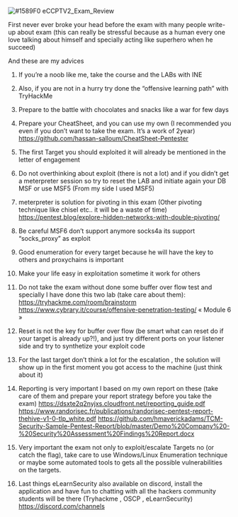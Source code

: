 ![#1589F0](https://via.placeholder.com/15/1589F0/000000?text=+) eCCPTV2_Exam_Review

First never ever broke your head before the exam with many people write-up about exam (this can really be stressful because as a human every one love talking about himself and specially acting like superhero when he succeed)

And these are my advices


1.	If you’re a noob like me, take the course and the LABs with INE

2.	Also, if you are not in a hurry try done the “offensive learning path” with TryHackMe

3.	Prepare to the battle with chocolates and snacks like a war for few days

4.	Prepare your CheatSheet, and you can use my own (I recommended you even if you don’t want to take the exam. It’s a work of 2year)
    https://github.com/hassan-salloum/CheatSheet-Pentester
    
5.	The first Target you should exploited it will already be mentioned in the letter of engagement

6.	Do not overthinking about exploit (there is not a lot) and if you didn’t get a meterpreter session so try to reset the LAB and initiate again your DB MSF or use MSF5 (From my side I used MSF5)

7.	meterpreter is solution for pivoting in this exam (Other pivoting technique like chisel etc.. it will be a waste of time)
    https://pentest.blog/explore-hidden-networks-with-double-pivoting/ 

8.	Be careful MSF6 don’t support anymore socks4a its support “socks_proxy” as exploit

9.	Good enumeration for every target because he will have the key  to others and proxychains is important

10.	Make your life easy in exploitation sometime it work for others

11.	Do not take the exam without  done some buffer over flow test and specially I have done this two lab (take care about them):
    https://tryhackme.com/room/brainstorm
    https://www.cybrary.it/course/offensive-penetration-testing/  « Module 6 »


12.	Reset is not the key for buffer over flow (be smart what can reset do if your target is already up?!), and just try different ports on your listener side and try to synthetize your exploit code

13.	For the last target don’t think a lot for the escalation , the solution will show up in the first moment you got access to the machine (just think about it)

14.	Reporting is very important  I based on my own report on these (take care of them and prepare your report strategy before you take the exam)
    https://dsxte2q2nyjxs.cloudfront.net/reporting_guide.pdf 
    https://www.randorisec.fr/publications/randorisec-pentest-report-thehive-v1-0-tlp_white.pdf
    https://github.com/hmaverickadams/TCM-Security-Sample-Pentest-Report/blob/master/Demo%20Company%20-%20Security%20Assessment%20Findings%20Report.docx  


15.	Very important the exam not only to exploit/escalate Targets no (or catch the flag), take care to use Windows/Linux Enumeration technique or maybe some automated tools to gets all the possible vulnerabilities on the targets.

16.	Last things eLearnSecurity also available on discord, install the application and have fun to chatting with all the hackers community students will be there (Tryhackme , OSCP , eLearnSecurity) 
    https://discord.com/channels
